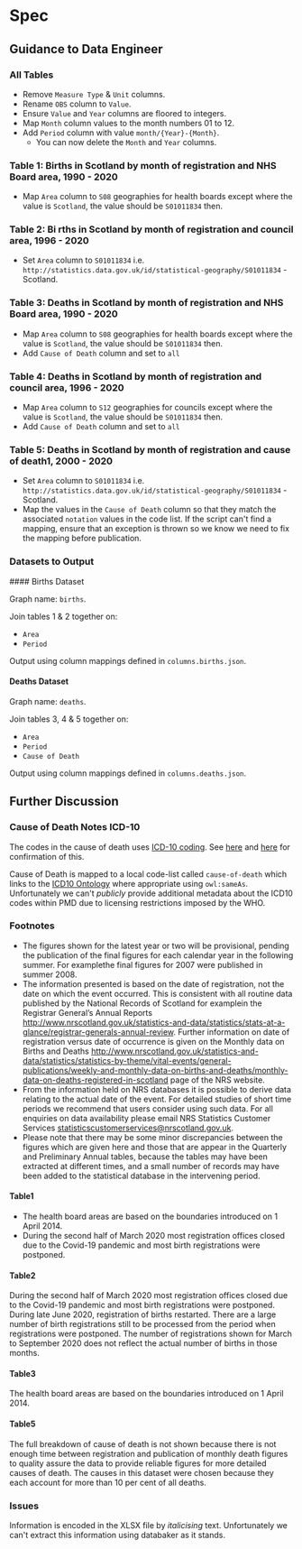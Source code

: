 # Spec

## Guidance to Data Engineer

### All Tables

* Remove `Measure Type` & `Unit` columns.
* Rename `OBS` column to `Value`.
* Ensure `Value` and `Year` columns are floored to integers.
* Map `Month` column values to the month numbers 01 to 12.
* Add `Period` column with value `month/{Year}-{Month}`.
  * You can now delete the `Month` and `Year` columns.

### Table 1: Births in Scotland by month of registration and NHS Board area, 1990 - 2020

* Map `Area` column to `S08` geographies for health boards except where the value is `Scotland`, the value should be `S01011834` then.

### Table 2: Bi rths in Scotland by month of registration and council area, 1996 - 2020

* Set `Area` column to `S01011834` i.e. `http://statistics.data.gov.uk/id/statistical-geography/S01011834` - Scotland.

### Table 3: Deaths in Scotland by month of registration and NHS Board area, 1990 - 2020

* Map `Area` column to `S08` geographies for health boards except where the value is `Scotland`, the value should be `S01011834` then.
* Add `Cause of Death` column and set to `all`

### Table 4: Deaths in Scotland by month of registration and council area, 1996 - 2020

* Map `Area` column to `S12` geographies for councils except where the value is `Scotland`, the value should be `S01011834` then.
* Add `Cause of Death` column and set to `all`

### Table 5: Deaths in Scotland by month of registration and cause of death1, 2000 - 2020

* Set `Area` column to `S01011834` i.e. `http://statistics.data.gov.uk/id/statistical-geography/S01011834` - Scotland.
* Map the values in the `Cause of Death` column so that they match the associated `notation` values in the code list. If the script can't find a mapping, ensure that an exception is thrown so we know we need to fix the mapping before publication.

### Datasets to Output

#### Births Dataset

Graph name: `births`.

Join tables 1 & 2 together on:

* `Area`
* `Period`

Output using column mappings defined in `columns.births.json`.

#### Deaths Dataset

Graph name: `deaths`.

Join tables 3, 4 & 5 together on:

* `Area`
* `Period`
* `Cause of Death`

Output using column mappings defined in `columns.deaths.json`.

## Further Discussion

### Cause of Death Notes ICD-10

The codes in the cause of death uses [ICD-10 coding](https://icd.who.int/browse10/2019/). See [here](https://www.nrscotland.gov.uk/files/statistics/vital-events/ve-deaths-underlying-cause-codes.pdf) and [here](https://www.nrscotland.gov.uk/files/statistics/vital-events/coding-causes-of-death.pdf) for confirmation of this.

Cause of Death is mapped to a local code-list called `cause-of-death` which links to the [ICD10 Ontology](http://purl.bioontology.org/ontology/ICD10) where appropriate using `owl:sameAs`. Unfortunately we can't *publicly* provide additional metadata about the ICD10 codes within PMD due to licensing restrictions imposed by the WHO.

### Footnotes

* The figures shown for the latest year or two will be provisional, pending the publication of the final figures for each calendar year in the following summer. For examplethe final figures for 2007 were published in summer 2008.
* The information presented is based on the date of registration, not the date on which the event occurred. This is consistent with all routine data published by the National Records of Scotland for examplein the Registrar General’s Annual Reports <http://www.nrscotland.gov.uk/statistics-and-data/statistics/stats-at-a-glance/registrar-generals-annual-review>. Further information on date of registration versus date of occurrence is given on the Monthly data on Births and Deaths <http://www.nrscotland.gov.uk/statistics-and-data/statistics/statistics-by-theme/vital-events/general-publications/weekly-and-monthly-data-on-births-and-deaths/monthly-data-on-deaths-registered-in-scotland> page of the NRS website.
* From the information held on NRS databases it is possible to derive data relating to the actual date of the event. For detailed studies of short time periods we recommend that users consider using such data. For all enquiries on data availability please email NRS Statistics Customer Services statisticscustomerservices@nrscotland.gov.uk.
* Please note that there may be some minor discrepancies between the figures which are given here and those that are appear in the Quarterly and Preliminary Annual tables, because the tables may have been extracted at different times, and a small number of records may have been added to the statistical database in the intervening period.

#### Table1

* The health board areas are based on the boundaries introduced on 1 April 2014.
* During the second half of March 2020 most registration offices closed due to the Covid-19 pandemic and most birth registrations were postponed. 

#### Table2

During the second half of March 2020 most registration offices closed due to the Covid-19 pandemic and most birth registrations were postponed. During late June 2020, registration of births restarted. There are a large number of birth registrations still to be processed from the period when registrations were postponed. The number of registrations shown for March to September 2020 does not reflect the actual number of births in those months.

#### Table3

The health board areas are based on the boundaries introduced on 1 April 2014.

#### Table5

The full breakdown of cause of death is not shown because there is not enough time between registration and publication of monthly death figures to quality assure the data to provide reliable figures for more detailed causes of death. The causes in this dataset were chosen because they each account for more than 10 per cent of all deaths.

### Issues

Information is encoded in the XLSX file by *italicising* text. Unfortunately we can't extract this information using databaker as it stands.
